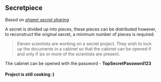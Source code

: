 ## Secretpiece
*Based on [shamir secret sharing](https://cs.jhu.edu/~sdoshi/crypto/papers/shamirturing.pdf)*

A secret is divided up into pieces, these pieces can be distributed however, to reconstruct the original secret, a minimum number of pieces is required.

> Eleven scientists are working on a secret project. They wish to lock up the documents in a cabinet so that the cabinet can be opened if and only if six or more of the scientists are present.

The cabinet can be opened with the password - **TopSecretPassword123**

#### Project is still cooking :)
